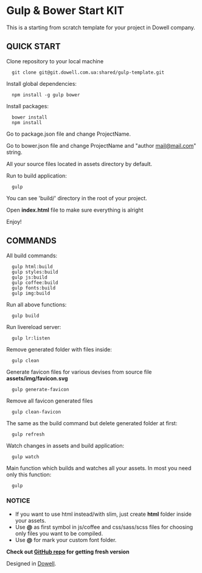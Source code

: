# Gulp & Bower Start KIT

This is a starting from scratch template for your project in Dowell company.

## QUICK START

Clone repository to your local machine

      git clone git@git.dowell.com.ua:shared/gulp-template.git

Install global dependencies:

      npm install -g gulp bower

Install packages:

      bower install
      npm install


Go to package.json file and change ProjectName.

Go to bower.json file and change ProjectName and "author <mail@mail.com>" string.

All your source files located in assets directory by default.

Run to build application:

      gulp

You can see 'build/' directory in the root of your project.

Open **index.html** file to make sure everything is alright

Enjoy!


## COMMANDS

All build commands:

      gulp html:build
      gulp styles:build
      gulp js:build
      gulp coffee:build
      gulp fonts:build
      gulp img:build

Run all above functions:

      gulp build

Run  livereload server:

      gulp lr:listen

Remove generated folder with files inside:

      gulp clean

Generate favicon files for various devises from source file **assets/img/favicon.svg**

      gulp generate-favicon

Remove all favicon generated files

      gulp clean-favicon

The same as the build command but delete generated folder at first:

      gulp refresh

Watch changes in assets and build application:

      gulp watch

Main function which builds and watches all your assets. In most you need only this function:

      gulp


### NOTICE

* If you want to use html instead/with slim, just create **html** folder inside your assets.
* Use **@** as first symbol in js/coffee and css/sass/scss files for choosing only files you want to be compiled.
* Use **@** for mark your custom font folder.


**Check out [GitHub repo](https://github.com/skabrock/easy-gulp-template "simple-gulp-template") for getting fresh version**

Designed in [Dowell](http://dowell.com.ua).
